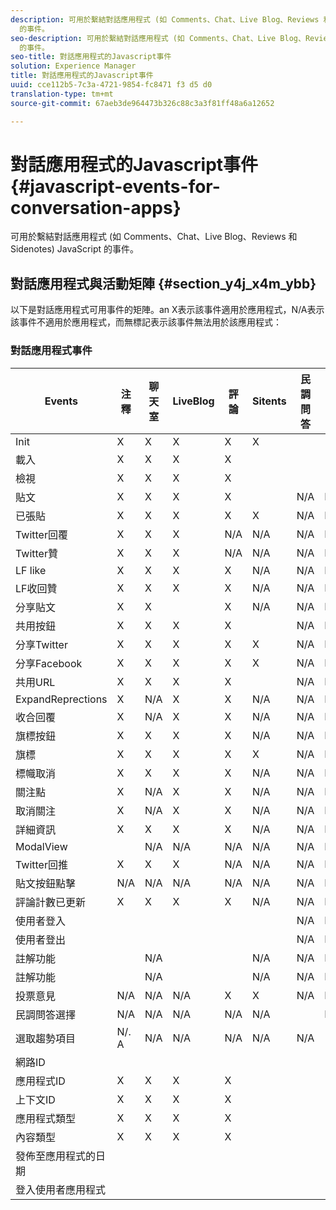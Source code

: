 ```yaml
---
description: 可用於繫結對話應用程式 (如 Comments、Chat、Live Blog、Reviews 和 Sidenotes) JavaScript
  的事件。
seo-description: 可用於繫結對話應用程式 (如 Comments、Chat、Live Blog、Reviews 和 Sidenotes) JavaScript
  的事件。
seo-title: 對話應用程式的Javascript事件
solution: Experience Manager
title: 對話應用程式的Javascript事件
uuid: cce112b5-7c3a-4721-9854-fc8471 f3 d5 d0
translation-type: tm+mt
source-git-commit: 67aeb3de964473b326c88c3a3f81ff48a6a12652

---
```



# 對話應用程式的Javascript事件{#javascript-events-for-conversation-apps}

可用於繫結對話應用程式 (如 Comments、Chat、Live Blog、Reviews 和 Sidenotes) JavaScript 的事件。

## 對話應用程式與活動矩陣 {#section_y4j_x4m_ybb}

以下是對話應用程式可用事件的矩陣。an X表示該事件適用於應用程式，N/A表示該事件不適用於應用程式，而無標記表示該事件無法用於該應用程式：

### 對話應用程式事件

| Events | 注釋 | 聊天室 | LiveBlog | 評論 | Sitents | 民調問答 | 趨勢分析 |
|---|---|---|---|---|---|---|---|
| Init | X | X | X | X | X |  |  |
| 載入 | X | X | X | X |  |  |  |
| 檢視 | X | X | X | X |  |  |  |
| 貼文 | X | X | X | X |  | N/A | N/A |
| 已張貼 | X | X | X | X | X | N/A | N/A |
| Twitter回覆 | X | X | X | N/A | N/A | N/A | N/A |
| Twitter贊 | X | X | X | N/A | N/A | N/A | N/A |
| LF like | X | X | X | X | N/A | N/A | N/A |
| LF收回贊 | X | X | X | X | N/A | N/A | N/A |
| 分享貼文 | X | X |  | X | N/A | N/A | N/A |
| 共用按鈕 | X | X | X | X |  | N/A | N/A |
| 分享Twitter | X | X | X | X | X | N/A | N/A |
| 分享Facebook | X | X | X | X | X | N/A | N/A |
| 共用URL | X | X | X | X |  | N/A | N/A |
| ExpandReprections | X | N/A | X | X | N/A | N/A | N/A |
| 收合回覆 | X | N/A | X | X | N/A | N/A | N/A |
| 旗標按鈕 | X | X | X | X | N/A | N/A | N/A |
| 旗標 | X | X | X | X | X | N/A | N/A |
| 標幟取消 | X | X | X | X | N/A | N/A | N/A |
| 關注點 | X | N/A | X | X | N/A | N/A | N/A |
| 取消關注 | X | N/A | X | X | N/A | N/A | N/A |
| 詳細資訊 | X | X | X | X | N/A | N/A | N/A |
| ModalView |  | N/A | N/A | N/A | N/A | N/A | N/A |
| Twitter回推 | X | X | X | N/A | N/A | N/A | N/A |
| 貼文按鈕點擊 | N/A | N/A | N/A | N/A | N/A | N/A | N/A |
| 評論計數已更新 | X | X | X | X | N/A | N/A | N/A |
| 使用者登入 |  |  |  |  |  | N/A | N/A |
| 使用者登出 |  |  |  |  |  | N/A | N/A |
| 註解功能 |  | N/A |  |  | N/A | N/A | N/A |
| 註解功能 |  | N/A |  |  | N/A | N/A | N/A |
| 投票意見 | N/A | N/A | N/A | X | X | N/A | N/A |
| 民調問答選擇 | N/A | N/A | N/A | N/A | N/A |  | N/A |
| 選取趨勢項目 | N/. A | N/A | N/A | N/A | N/A | N/A |  |
| 網路ID |  |  |  |  |  |  |  |
| 應用程式ID | X | X | X | X |  |  |  |
| 上下文ID | X | X | X | X |  |  |  |
| 應用程式類型 | X | X | X | X |  |  |  |
| 內容類型 | X | X | X | X |  |  |  |
| 發佈至應用程式的日期 |  |  |  |  |  |  |  |
| 登入使用者應用程式 |  |  |  |  |  |  |  |

